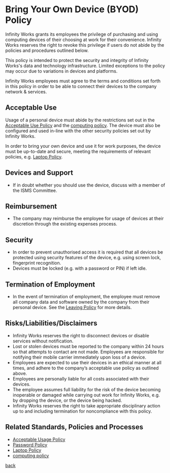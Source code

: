 # Bring Your Own Device (BYOD) Policy

Infinity Works grants its employees the privilege of purchasing and using computing devices of their choosing at work for their convenience. Infinity Works reserves the right to revoke this privilege if users do not abide by the policies and procedures outlined below.

This policy is intended to protect the security and integrity of Infinity Works's data and technology infrastructure. Limited exceptions to the policy may occur due to variations in devices and platforms.

Infinity Works employees must agree to the terms and conditions set forth in this policy in order to be able to connect their devices to the company network & services.

## Acceptable Use

Usage of a personal device must abide by the restrictions set out in the [Acceptable Use Policy](../acceptableusage/readme.md) and the [computing policy](../computing/readme.md). The device must also be configured and used in-line with the other security policies set out by Infinity Works.

In order to bring your own device and use it for work purposes, the device must be up-to-date and secure, meeting the requirements of relevant policies, e.g. [Laptop Policy](../device/readme.md).

## Devices and Support

* If in doubt whether you should use the device, discuss with a member of the ISMS Committee.

## Reimbursement

* The company may reimburse the employee for usage of devices at their discretion through the existing expenses process. 

## Security

* In order to prevent unauthorised access it is required that all devices be protected using security features of the device, e.g. using screen lock, fingerprint recognition.
* Devices must be locked (e.g. with a password or PIN) if left idle.

## Termination of Employment

* In the event of termination of employment, the employee must remove all company data and software owned by the company from their personal device. See the [Leaving Policy](../leaving/readme.md) for more details.

## Risks/Liabilities/Disclaimers

* Infinity Works reserves the right to disconnect devices or disable services without notification.
* Lost or stolen devices must be reported to the company within 24 hours so that attempts to contact are not made. Employees are responsible for notifying their mobile carrier immediately upon loss of a device.
* Employees are expected to use their devices in an ethical manner at all times, and adhere to the company’s acceptable use policy as outlined above.
* Employees are personally liable for all costs associated with their devices.
* The employee assumes full liability for the risk of the device becoming inoperable or damaged while carrying out work for Infinity Works, e.g. by dropping the device, or the device being hacked.
* Infinity Works reserves the right to take appropriate disciplinary action up to and including termination for noncompliance with this policy.

## Related Standards, Policies and Processes

- [Acceptable Usage Policy](../acceptableusage/readme.md)
- [Password Policy](../password/readme.me)
- [Laptop Policy](../device/readme.md)
- [computing policy](../computing/readme.md)

[back](../README.md#a-z-policies)
